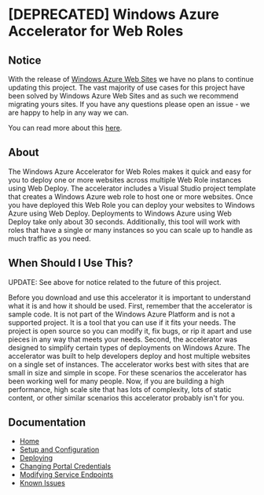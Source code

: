 # [DEPRECATED] Windows Azure Accelerator for Web Roles #

## Notice
With the release of [Windows Azure Web Sites](http://www.windowsazure.com/en-us/home/scenarios/web-sites/) we have no plans to continue updating this project. The vast majority of use cases for this project have been solved by Windows Azure Web Sites and as such we recommend migrating yours sites. If you have any questions please open an issue - we are happy to help in any way we can.

You can read more about this [here](http://blog.ntotten.com/2012/06/21/update-on-the-windows-azure-accelerators/).

## About
The Windows Azure Accelerator for Web Roles makes it quick and easy for you to deploy one or more websites across multiple Web Role instances using Web Deploy. The accelerator includes a Visual Studio project template that creates a Windows Azure web role to host one or more websites. Once you have deployed this Web Role you can deploy your websites to Windows Azure using Web Deploy. Deployments to Windows Azure using Web Deploy take only about 30 seconds. Additionally, this tool will work with roles that have a single or many instances so you can scale up to handle as much traffic as you need.


## When Should I Use This? ##
UPDATE: See above for notice related to the future of this project. 

Before you download and use this accelerator it is important to understand what it is and how it should be used. First, remember that the accelerator is sample code. It is not part of the Windows Azure Platform and is not a supported project. It is a tool that you can use if it fits your needs. The project is open source so you can modify it, fix bugs, or rip it apart and use pieces in any way that meets your needs. Second, the accelerator was designed to simplify certain types of deployments on Windows Azure. The accelerator was built to help developers deploy and host multiple websites on a single set of instances. The accelerator works best with sites that are small in size and simple in scope. For these scenarios the accelerator has been working well for many people. Now, if you are building a high performance, high scale site that has lots of complexity, lots of static content, or other similar scenarios this accelerator probably isn't for you.

## Documentation ##
* [Home](/microsoft-dpe/wa-accelerator-webroles/wiki)
* [Setup and Configuration](/microsoft-dpe/wa-accelerator-webroles/wiki/Setup-and-Configuration)
* [Deploying](/microsoft-dpe/wa-accelerator-webroles/wiki/Deploying)
* [Changing Portal Credentials](/microsoft-dpe/wa-accelerator-webroles/wiki/portal-credentials)
* [Modifying Service Endpoints](/microsoft-dpe/wa-accelerator-webroles/wiki/service-endpoints)
* [Known Issues](/microsoft-dpe/wa-accelerator-webroles/wiki/known-issues)
